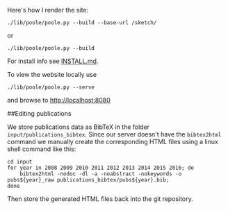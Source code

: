 Here's how I render the site:

	./lib/poole/poole.py --build --base-url /sketch/

or

	./lib/poole/poole.py --build


For install info see [INSTALL.md](INSTALL.md).

To view the website locally use

	./lib/poole/poole.py --serve

and browse to [http://localhost:8080](http://localhost:8080)


##Editing publications

We store publications data as BibTeX in the folder `input/publications_bibtex`. Since our server doesn't have the `bibtex2html` command we manually create the corresponding HTML files using a linux shell command like this:

	cd input
	for year in 2008 2009 2010 2011 2012 2013 2014 2015 2016; do
		bibtex2html -nodoc -dl -a -noabstract -nokeywords -o pubs${year}_raw publications_bibtex/pubs${year}.bib;
	done

Then store the generated HTML files back into the git repository.
